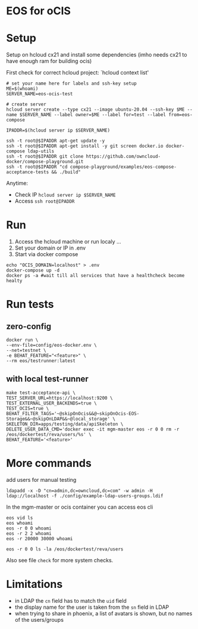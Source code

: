 # EOS for oCIS

# Setup

Setup on hcloud cx21 and install some dependencies (imho needs cx21 to have enough ram for building ocis)

First check for correct hcloud project: `hcloud context list'

```
# set your name here for labels and ssh-key setup
ME=$(whoami) 
SERVER_NAME=eos-ocis-test

# create server
hcloud server create --type cx21 --image ubuntu-20.04 --ssh-key $ME --name $SERVER_NAME --label owner=$ME --label for=test --label from=eos-compose

IPADDR=$(hcloud server ip $SERVER_NAME)

ssh -t root@$IPADDR apt-get update -y
ssh -t root@$IPADDR apt-get install -y git screen docker.io docker-compose ldap-utils
ssh -t root@$IPADDR git clone https://github.com/owncloud-docker/compose-playground.git
ssh -t root@$IPADDR "cd compose-playground/examples/eos-compose-acceptance-tests && ./build"
```

Anytime:
- Check IP `hcloud server ip $SERVER_NAME`
- Access `ssh root@IPADDR`

# Run

1. Access the hcloud machine or run localy ...
2. Set your domain or IP in .env 
3. Start via docker compose 

```
echo "OCIS_DOMAIN=localhost" > .env
docker-compose up -d
docker ps -a #wait till all services that have a healthcheck become healty
```

# Run tests
## zero-config
```
docker run \
--env-file=config/eos-docker.env \
--net=testnet \
-e BEHAT_FEATURE="<feature>" \
--rm eos/testrunner:latest
```

## with local test-runner
```
make test-acceptance-api \
TEST_SERVER_URL=https://localhost:9200 \
TEST_EXTERNAL_USER_BACKENDS=true \
TEST_OCIS=true \
BEHAT_FILTER_TAGS='~@skipOnOcis&&@~skipOnOcis-EOS-Storage&&~@skipOnLDAP&&~@local_storage' \
SKELETON_DIR=apps/testing/data/apiSkeleton \
DELETE_USER_DATA_CMD='docker exec -it mgm-master eos -r 0 0 rm -r /eos/dockertest/reva/users/%s' \
BEHAT_FEATURE='<feature>'
```

# More commands

add users for manual testing
```
ldapadd -x -D "cn=admin,dc=owncloud,dc=com" -w admin -H ldap://localhost -f ./config/example-ldap-users-groups.ldif
```

In the mgm-master or ocis container you can access eos cli

```
eos vid ls
eos whoami
eos -r 0 0 whoami
eos -r 2 2 whoami
eos -r 20000 30000 whoami

eos -r 0 0 ls -la /eos/dockertest/reva/users
```

Also see file `check` for more system checks.

# Limitations

- in LDAP the `cn` field has to match the `uid` field
- the display name for the user is taken from the `sn` field in LDAP
- when trying to share in phoenix, a list of avatars is shown, but no names of the users/groups
